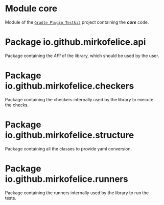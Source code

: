 # Module core

Module of the [`Gradle Plugin Testkit`](https://github.com/mirko-felice/gradle-plugin-testkit) project containing the **_core_** code.

# Package io.github.mirkofelice.api

Package containing the _API_ of the library, which should be used by the user.

# Package io.github.mirkofelice.checkers

Package containing the checkers internally used by the library to execute the checks.

# Package io.github.mirkofelice.structure

Package containing all the classes to provide yaml conversion.

# Package io.github.mirkofelice.runners

Package containing the runners internally used by the library to run the tests.
